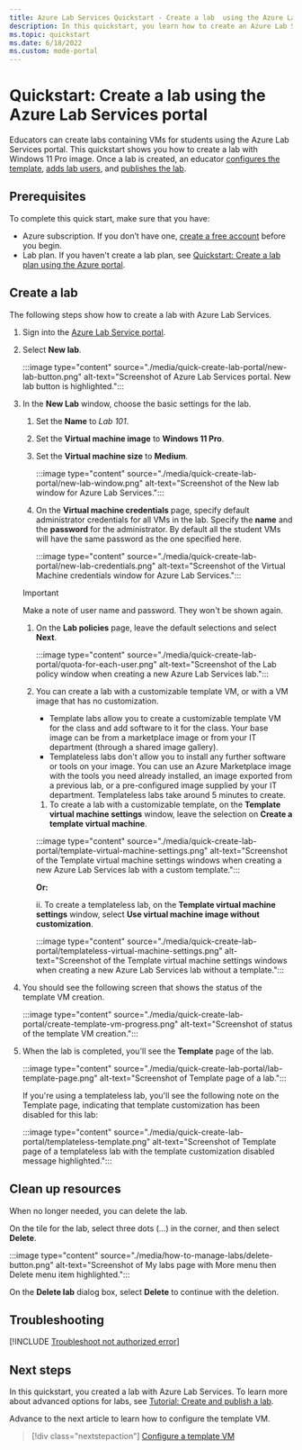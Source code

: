 ```yaml
---
title: Azure Lab Services Quickstart - Create a lab  using the Azure Lab Services labs.azure.com portal.
description: In this quickstart, you learn how to create an Azure Lab Services lab using the labs.azure.com portal.
ms.topic: quickstart
ms.date: 6/18/2022
ms.custom: mode-portal
---
```


# Quickstart: Create a lab using the Azure Lab Services portal

Educators can create labs containing VMs for students using the Azure Lab Services portal.  This quickstart shows you how to create a lab with Windows 11 Pro image.  Once a lab is created, an educator [configures the template](how-to-create-manage-template.md), [adds lab users](how-to-configure-student-usage.md#add-and-manage-lab-users), and [publishes the lab](tutorial-setup-lab.md#publish-a-lab).

## Prerequisites

To complete this quick start, make sure that you have:

- Azure subscription.  If you don’t have one, [create a free account](https://azure.microsoft.com/free/) before you begin.
- Lab plan.  If you haven't create a lab plan, see [Quickstart: Create a lab plan using the Azure portal](quick-create-lab-plan-portal.md).

## Create a lab

The following steps show how to create a lab with Azure Lab Services.

1. Sign into the [Azure Lab Service portal](https://labs.azure.com).
1. Select **New lab**.  

    :::image type="content" source="./media/quick-create-lab-portal/new-lab-button.png" alt-text="Screenshot of Azure Lab Services portal.  New lab button is highlighted.":::

1. In the **New Lab** window, choose the basic settings for the lab.
    1. Set the **Name** to *Lab 101*.
    1. Set the **Virtual machine image** to **Windows 11 Pro**.
    1. Set the **Virtual machine size** to **Medium**.

        :::image type="content" source="./media/quick-create-lab-portal/new-lab-window.png" alt-text="Screenshot of the New lab window for Azure Lab Services.":::

    1. On the **Virtual machine credentials** page, specify default administrator credentials for all VMs in the lab. Specify the **name** and the **password** for the administrator.  By default all the student VMs will have the same password as the one specified here.

        :::image type="content" source="./media/quick-create-lab-portal/new-lab-credentials.png" alt-text="Screenshot of the Virtual Machine credentials window for Azure Lab Services.":::

    > [!IMPORTANT]
    > Make a note of user name and password. They won't be shown again.

    1. On the **Lab policies** page, leave the default selections and select **Next**.

        :::image type="content" source="./media/quick-create-lab-portal/quota-for-each-user.png" alt-text="Screenshot of the Lab policy window when creating a new Azure Lab Services lab.":::

    1. You can create a lab with a customizable template VM, or with a VM image that has no customization. 
       - Template labs allow you to create a customizable template VM for the class and add software to it for the class. Your base image can be from a marketplace image or from your IT department (through a shared image gallery). 
       - Templateless labs don't allow you to install any further software or tools on your image. You can use an Azure Marketplace image with the tools you need already installed, an image exported from a previous lab, or a pre-configured image supplied by your IT department. Templateless labs take around 5 minutes to create. </br>
       
        1. To create a lab with a customizable template, on the **Template virtual machine settings** window, leave the selection on **Create a template virtual machine**.

        :::image type="content" source="./media/quick-create-lab-portal/template-virtual-machine-settings.png" alt-text="Screenshot of the Template virtual machine settings windows when creating a new Azure Lab Services lab with a custom template.":::

       **Or:**

        ii. To create a templateless lab, on the **Template virtual machine settings** window, select **Use virtual machine image without customization**.

        :::image type="content" source="./media/quick-create-lab-portal/templateless-virtual-machine-settings.png" alt-text="Screenshot of the Template virtual machine settings windows when creating a new Azure Lab Services lab without a template."::: 


1. You should see the following screen that shows the status of the template VM creation.

    :::image type="content" source="./media/quick-create-lab-portal/create-template-vm-progress.png" alt-text="Screenshot of status of the template VM creation.":::

1. When the lab is completed, you'll see the **Template** page of the lab.

   :::image type="content" source="./media/quick-create-lab-portal/lab-template-page.png" alt-text="Screenshot of Template page of a lab.":::

   If you're using a templateless lab, you'll see the following note on the Template page, indicating that template customization has been disabled for this lab:

     :::image type="content" source="./media/quick-create-lab-portal/templateless-template.png" alt-text="Screenshot of Template page of a templateless lab with the template customization disabled message highlighted.":::

## Clean up resources

When no longer needed, you can delete the lab.  

On the tile for the lab, select three dots (...) in the corner, and then select **Delete**.

:::image type="content" source="./media/how-to-manage-labs/delete-button.png" alt-text="Screenshot of My labs page with More menu then Delete menu item highlighted.":::

On the **Delete lab** dialog box, select **Delete** to continue with the deletion.

## Troubleshooting

[!INCLUDE [Troubleshoot not authorized error](./includes/lab-services-troubleshoot-not-authorized.md)]

## Next steps

In this quickstart, you created a lab with Azure Lab Services.  To learn more about advanced options for labs, see [Tutorial: Create and publish a lab](tutorial-setup-lab.md).

Advance to the next article to learn how to configure the template VM.

> [!div class="nextstepaction"]
> [Configure a template VM](how-to-create-manage-template.md)
